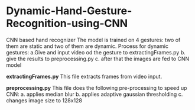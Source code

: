 # Dynamic-Hand-Gesture-Recognition-using-CNN
CNN based hand recognizer
The model is trained on 4 gestures: two of them are static and two of them are dynamic. Process for dynamic gestures:
a.Give and input video od the gesture to extractingFrames.py
b. give the results to preprocessing.py
c. after that the images are fed to CNN model

**extractingFrames.py**
This file extracts frames from video input.

**preprocessing.py**
This file does the following pre-processing to speed up CNN:
a. applies median blur
b. applies adaptive gaussian thresholding
c. changes image size to 128x128


